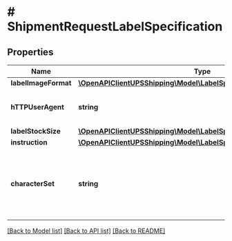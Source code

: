 # # ShipmentRequestLabelSpecification

## Properties

Name | Type | Description | Notes
------------ | ------------- | ------------- | -------------
**labelImageFormat** | [**\OpenAPIClientUPSShipping\Model\LabelSpecificationLabelImageFormat**](LabelSpecificationLabelImageFormat.md) |  |
**hTTPUserAgent** | **string** | Browser HTTPUserAgent String. This is the preferred way of identifying GIF image type to be generated.  Required if /ShipmentRequest/LabelSpecificationLabelSpecification/LabelImageFormat/Code &#x3D; Gif. Default to Mozilla/4.5 if this field is missing or has invalid value. | [optional]
**labelStockSize** | [**\OpenAPIClientUPSShipping\Model\LabelSpecificationLabelStockSize**](LabelSpecificationLabelStockSize.md) |  |
**instruction** | [**\OpenAPIClientUPSShipping\Model\LabelSpecificationInstruction[]**](LabelSpecificationInstruction.md) |  | [optional]
**characterSet** | **string** | Language character set expected on label. Valid values: dan &#x3D; Danish (Latin-1) nld &#x3D; Dutch (Latin-1) fin &#x3D; Finnish (Latin-1) fra &#x3D; French (Latin-1) deu &#x3D; German (Latin-1) itl &#x3D; Italian (Latin-1) nor &#x3D; Norwegian (Latin-1) pol  &#x3D; Polish (Latin-2) por &#x3D; Poruguese (Latin-1) spa &#x3D; Spanish (Latin-1)  swe &#x3D; Swedish (Latin-1)  ces &#x3D; Czech (Latin-2) hun &#x3D; Hungarian (Latin-2) slk &#x3D; Slovak (Latin-2) rus &#x3D; Russian (Cyrillic) tur &#x3D; Turkish (Latin-5) ron &#x3D; Romanian (Latin-2) bul &#x3D; Bulgarian (Latin-2) est &#x3D; Estonian (Latin-2) ell &#x3D; Greek (Latin-2) lav &#x3D; Latvian (Latin-2) lit &#x3D; Lithuanian (Latin-2) eng &#x3D; English (Latin-1)  Default is English (Latin-1). | [optional]

[[Back to Model list]](../../README.md#models) [[Back to API list]](../../README.md#endpoints) [[Back to README]](../../README.md)
